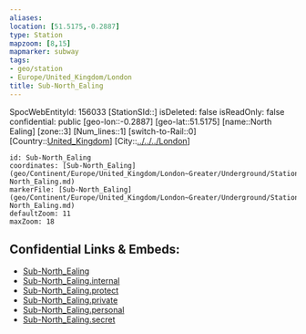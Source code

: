 ```yaml
---
aliases: 
location: [51.5175,-0.2887]
type: Station 
mapzoom: [8,15] 
mapmarker: subway 
tags:
- geo/station
- Europe/United_Kingdom/London
title: Sub-North_Ealing
---
```

SpocWebEntityId: 156033
[StationSId::]
isDeleted: false
isReadOnly: false
confidential: public
[geo-lon::-0.2887]
[geo-lat::51.5175]
[name::North Ealing]
[zone::3]
[Num_lines::1]
[switch-to-Rail::0]
[Country::[United_Kingdom](geo/Continent/Europe/United_Kingdom.md)]
[City::[../../../London](../../../London)]


```leaflet
id: Sub-North_Ealing
coordinates: [Sub-North_Ealing](geo/Continent/Europe/United_Kingdom/London~Greater/Underground/Station/Sub-North_Ealing.md)
markerFile: [Sub-North_Ealing](geo/Continent/Europe/United_Kingdom/London~Greater/Underground/Station/Sub-North_Ealing.md)
defaultZoom: 11 
maxZoom: 18
```


## Confidential Links & Embeds: 
- [Sub-North_Ealing](../../../../../../../../_public/geo/Continent/Europe/United_Kingdom/London~Greater/Underground/Station/Sub-North_Ealing.md) 
- [Sub-North_Ealing.internal](../../../../../../../../_internal/geo/Continent/Europe/United_Kingdom/London~Greater/Underground/Station/Sub-North_Ealing.internal.md) 
- [Sub-North_Ealing.protect](../../../../../../../../_protect/geo/Continent/Europe/United_Kingdom/London~Greater/Underground/Station/Sub-North_Ealing.protect.md) 
- [Sub-North_Ealing.private](../../../../../../../../_private/geo/Continent/Europe/United_Kingdom/London~Greater/Underground/Station/Sub-North_Ealing.private.md) 
- [Sub-North_Ealing.personal](../../../../../../../../_personal/geo/Continent/Europe/United_Kingdom/London~Greater/Underground/Station/Sub-North_Ealing.personal.md) 
- [Sub-North_Ealing.secret](../../../../../../../../_secret/geo/Continent/Europe/United_Kingdom/London~Greater/Underground/Station/Sub-North_Ealing.secret.md) 
